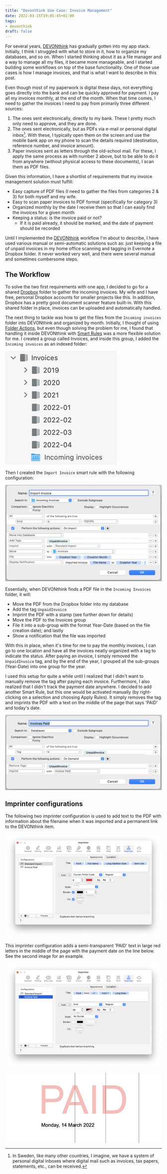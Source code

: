 ```yaml
---
title: "Devonthink Use Case: Invoice Management"
date: 2022-03-15T19:05:45+01:00
tags:
- devonthink
draft: false
---
```


For several years, [DEVONthink](https://www.devontechnologies.com/apps/devonthink) has gradually gotten into my app stack. Initially, I think I struggled with what to store in it, how to organize my databases, and so on. When I started thinking about it as a file manager and a way to manage all my files, it became more manageable, and I started building some workflows on top of the base functionality. One of those use cases is how I manage invoices, and that is what I want to describe in this post.

Even though most of my paperwork is digital these days, not everything goes directly into the bank and can be quickly approved for payment. I pay all my invoices monthly, at the end of the month. When that time comes, I need to gather the invoices I need to pay from primarily three different sources:

1. The ones sent electronically, directly to my bank. These I pretty much only need to approve, and they are done.
2. The ones sent electronically, but as PDFs via e-mail or personal digital inbox[^1]. With these, I typically open them on the screen and use the mobile bank app on my phone to scan the details required (destination, reference number, and invoice amount).
3. Paper invoices sent as letters through the old-school mail. For these, I apply the same process as with number 2 above, but to be able to do it from anywhere (without physical access to these documents), I scan them as PDF files.

[^1]: In Sweden, like many other countries, I imagine, we have a system of personal digital inboxes where digital mail such as invoices, tax papers, statements, etc., can be received.

Given this information, I have a shortlist of requirements that my invoice management solution must fulfill:

- Easy capture of PDF files (I need to gather the files from categories 2 & 3) for both myself and my wife.
- Easy to scan paper invoices to PDF format (specifically for category 3)
- Organized monthly by the date I receive them so that I can easily find the invoices for a given month
- Keeping a status: is the invoice paid or not?
	- If it is paid already, it should be marked, and the date of payment should be recorded

Until I implemented the [DEVONthink](https://www.devontechnologies.com/apps/devonthink) workflow I'm about to describe, I have used various manual or semi-automatic solutions such as:
just keeping a file of unpaid invoices in my home office
scanning and tagging in Evernote
a Dropbox folder.
It never worked very well, and there were several manual and sometimes cumbersome steps.

## The Workflow

To solve the two first requirements with one app, I decided to go for a shared [Dropbox](https://www.dropbox.com) folder to gather the incoming invoices. My wife and I have free, personal Dropbox accounts for smaller projects like this. In addition, Dropbox has a pretty good document scanner feature built-in. With this shared folder in place, invoices can be uploaded and automatically handled.

The next thing to tackle was how to get the files from the `Incoming invoices` folder into DEVONthink and organized by month. Initially, I thought of using [Folder Actions](https://www.devontechnologies.com/blog/tipusefolderactions), but even though solving the problem for me, I found that handling it inside DEVONthink with [Smart Rules](https://www.devontechnologies.com/blog/20201110-organize-with-smart-rules) was a more flexible solution for me. I created a group called Invoices, and inside this group, I added the `Incoming invoices` as an indexed folder:

![](/dt/folder-structure.png#center)

Then I created the `Import Invoice` smart rule with the following configuration:

![](/dt/import-invoice-rule.png#center)

Essentially, when DEVONthink finds a PDF file in the `Incoming Invoices` folder, it will:

- Move the PDF from the Dropbox folder into my database
- Add the tag `UnpaidInvoice`
- Imprint the PDF with a stamp (see further down for details)
- Move the PDF to the Invoices group
- File it into a sub-group with the format Year-Date (based on the file creation date); and lastly
- Show a notification that the file was imported

With this in place, when it's time for me to pay the monthly invoices, I can go to one location and have all the invoices neatly organized with a tag to indicate the status. After paying an invoice, I simply removed the `UnpaidInvoice` tag, and by the end of the year, I grouped all the sub-groups (Year-Date) into one group for the year.

I used this setup for quite a while until I realized that I didn't want to manually remove the tag after paying each invoice. Furthermore, I also realized that I didn't track the payment date anywhere. I decided to add another Smart Rule, but this one would be activated manually (by right-clicking on a selection and choosing Apply Rules). 
It simply removes the tag and imprints the PDF with a text on the middle of the page that says 'PAID' and today's date.

![](/dt/invoices-paid-rule.png#center)


## Imprinter configurations

The following two imprinter configuration is used to add text to the PDF with information about the filename when it was imported and a permanent link to the DEVONthink item.

![](/dt/import-imprinter.png#center)

This imprinter configuration adds a semi-transparent 'PAID' text in large red letters in the middle of the page with the payment date on the line below. See the second image for an example.

![](/dt/invoice-paid-imprinter.png#center)

![](/dt/invoice-imprinted.png#center)
